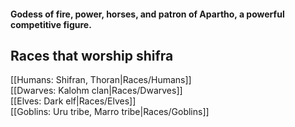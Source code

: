 #### Godess of fire, power, horses, and patron of Apartho, a powerful competitive figure.  

## Races that worship shifra  
[[Humans: Shifran, Thoran|Races/Humans]]  
[[Dwarves: Kalohm clan|Races/Dwarves]]  
[[Elves: Dark elf|Races/Elves]]  
[[Goblins: Uru tribe, Marro tribe|Races/Goblins]]


